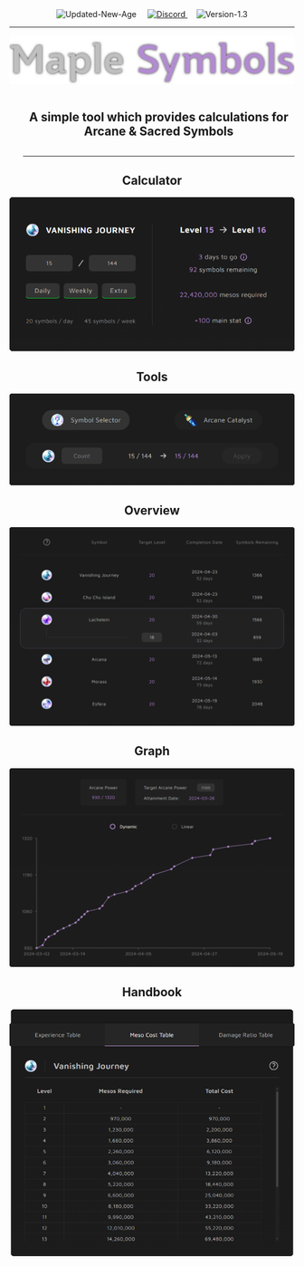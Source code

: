 <div align="center">
  <img src="https://img.shields.io/badge/update-new_age-red" alt="Updated-New-Age"/>
  &nbsp; &nbsp;
  <a target="_blank" href="https://discord.com/invite/FTMgy2ZKPK">
    <img src="https://discordapp.com/api/guilds/1126041321816203374/widget.png?style=shield" alt="Discord"/>
  </a>
  &nbsp; &nbsp;
  <img src="https://img.shields.io/badge/version-1.3-red" alt="Version-1.3"/>
  <hr></hr>
</div>

<div align="center">
  <img src="/public/main/logo-lg.webp" alt="Maple Symbols Logo"/>
</div>

<div id="user-content-toc">
  <ul>
    <summary align="center">
        <h2 style="display: inline-block;">
          A simple tool which provides calculations for Arcane & Sacred Symbols
        </h1>
    </summary>
    <hr></hr>
  </ul>
</div>

<h2 align="center">Calculator</h2>

<div align="center">
  <img src="/public/github/calculator.png" alt="Calculator UI"/>
</div>

<h2 align="center">Tools</h2>

<div align="center">
  <img src="/public/github/tools.png" alt="Tools UI"/>
</div>

<h2 align="center">Overview</h2>

<div align="center">
  <img src="/public/github/overview.png" alt="Overview UI"/>
</div>

<h2 align="center">Graph</h2>

<div align="center">
  <img src="/public/github/graph.png" alt="Graph UI"/>
</div>

<h2 align="center">Handbook</h2>

<div align="center">
  <img src="/public/github/handbook.png" alt="Handbook UI"/>
</div>
